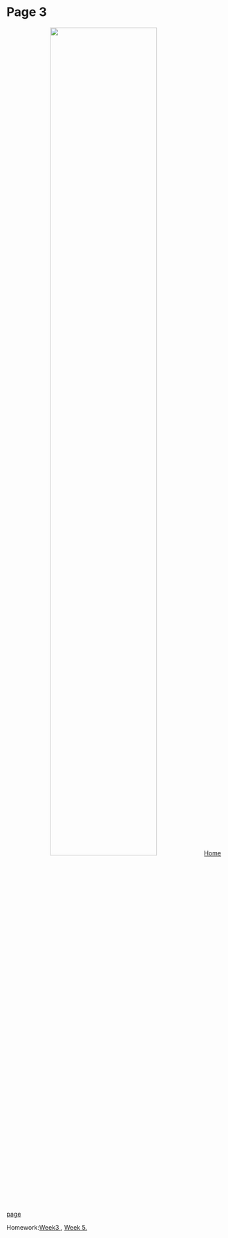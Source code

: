 <h1> Page 3 </h1>
<img src="https://www.goclimbing.co.uk/wp-content/uploads/2017/08/climbing-introduction-get-started-1000x500.jpg" style="width:70%; margin-left:20%"/> 
 <a href="https://galenagenova.github.io/SML5202-galena/">Home page </a>
  <p>
  Homework:<a href="https://galenagenova.github.io/SML5202-galena/page2.html">Week3 </a>, <a href="https://galenagenova.github.io/SML5202-galena/page4.html">Week 5. 
